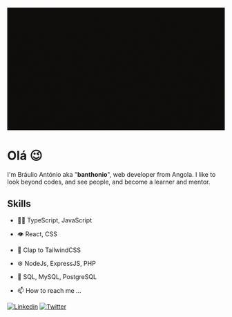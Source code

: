 ![image](https://raw.githubusercontent.com/Banthonio/Banthonio/main/banthonio.gif)
#	Olá 😉

I'm Bráulio António aka "**banthonio**", web developer from Angola. I like to look beyond codes, and see people, and become a learner and mentor.

## Skills
- 👨‍💻 TypeScript, JavaScript
- 👁️ React, CSS
- 👋 Clap to TailwindCSS
- ⚙️ NodeJs, ExpressJS, PHP
- 💽 SQL, MySQL, PostgreSQL

- 📫 How to reach me ...


[![Linkedin](https://img.shields.io/badge/-LinkedIn-060606?style=flat&labelColor=0D0D0D&logo=Linkedin&Color=white)](https://www.linkedin.com/in/braulio-andre-antonio/)
[![Twitter](https://img.shields.io/badge/-Twitter-060606?style=flat&labelColor=0D0D0D&logo=Twitter&Color=white)](https://twitter.com/brauliodamour)
<!---
Banthonio/Banthonio is a ✨ special ✨ repository because its `README.md` (this file) appears on your GitHub profile.
You can click the Preview link to take a look at your changes.
--->
